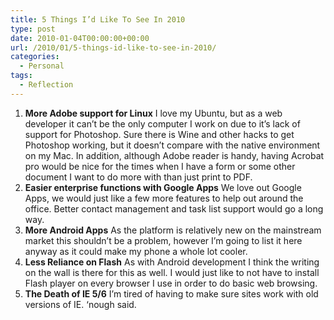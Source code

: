 ```yaml
---
title: 5 Things I’d Like To See In 2010
type: post
date: 2010-01-04T00:00:00+00:00
url: /2010/01/5-things-id-like-to-see-in-2010/
categories:
  - Personal
tags:
  - Reflection
---
```


1.  **More Adobe support for Linux**
    I love my Ubuntu, but as a web developer it can’t be the only computer I work on due to it’s lack of support for Photoshop. Sure there is Wine and other hacks to get Photoshop working, but it doesn’t compare with the native environment on my Mac. In addition, although Adobe reader is handy, having Acrobat pro would be nice for the times when I have a form or some other document I want to do more with than just print to PDF.
2.  **Easier enterprise functions with Google Apps**
    We love out Google Apps, we would just like a few more features to help out around the office. Better contact management and task list support would go a long way.
3.  **More Android Apps**
    As the platform is relatively new on the mainstream market this shouldn’t be a problem, however I’m going to list it here anyway as it could make my phone a whole lot cooler.
4.  **Less Reliance on Flash**
    As with Android development I think the writing on the wall is there for this as well. I would just like to not have to install Flash player on every browser I use in order to do basic web browsing.
5.  **The Death of IE 5/6**
    I’m tired of having to make sure sites work with old versions of IE. ‘nough said.